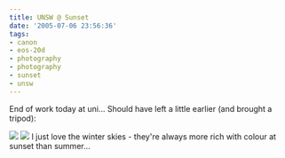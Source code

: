 ```yaml
---
title: UNSW @ Sunset
date: '2005-07-06 23:56:36'
tags:
- canon
- eos-20d
- photography
- photography
- sunset
- unsw
---
```


End of work today at uni... Should have left a little earlier (and brought a tripod):

<a href="http://euphemize.net/uni/gallery/60/1/file/1447/"><img src="http://euphemize.net/img/user/unsw-uniwalk_thumb.jpg" /></a>
<a href="http://euphemize.net/uni/gallery/60/1/file/1448/"><img src="http://euphemize.net/img/user/unsw-uniwalk-ii_thumb.jpg" /></a>
I just love the winter skies - they're always more rich with colour at sunset than summer...
